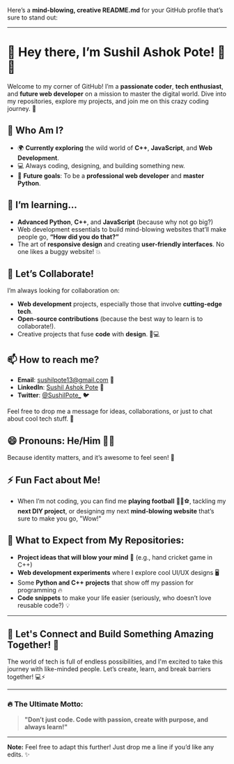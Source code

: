 Here’s a **mind-blowing, creative README.md** for your GitHub profile that’s sure to stand out:

---

# 👋 Hey there, I’m Sushil Ashok Pote! 👾✨

Welcome to my corner of GitHub! I’m a **passionate coder**, **tech enthusiast**, and **future web developer** on a mission to master the digital world. Dive into my repositories, explore my projects, and join me on this crazy coding journey. 🚀

## 👀 Who Am I?

* 🌍 **Currently exploring** the wild world of **C++**, **JavaScript**, and **Web Development**.
* 💻 Always coding, designing, and building something new.
* 🚀 **Future goals**: To be a **professional web developer** and **master Python**.

## 🌱 I’m learning...

* **Advanced Python**, **C++**, and **JavaScript** (because why not go big?)
* Web development essentials to build mind-blowing websites that’ll make people go, **“How did you do that?”**
* The art of **responsive design** and creating **user-friendly interfaces**. No one likes a buggy website! 💥

## 💞️ Let’s Collaborate!

I’m always looking for collaboration on:

* **Web development** projects, especially those that involve **cutting-edge tech**.
* **Open-source contributions** (because the best way to learn is to collaborate!).
* Creative projects that fuse **code** with **design**. 🎨💻

## 📫 How to reach me?

* **Email**: [sushilpote13@gmail.com](mailto:sushilpote13@gmail.com) 📧
* **LinkedIn**: [Sushil Ashok Pote](https://www.linkedin.com/in/sushilpote) 🔗
* **Twitter**: [@SushilPote\_](https://x.com/SushilPote13) 🐦

Feel free to drop me a message for ideas, collaborations, or just to chat about cool tech stuff. 👾

## 😄 Pronouns: He/Him 🙋‍♂️

Because identity matters, and it’s awesome to feel seen! 🌈

## ⚡ Fun Fact about Me!

* When I’m not coding, you can find me **playing football** 🏃‍♂️⚽, tackling my **next DIY project**, or designing my next **mind-blowing website** that’s sure to make you go, "Wow!"

## 🌟 What to Expect from My Repositories:

* **Project ideas that will blow your mind** 🤯 (e.g., hand cricket game in C++)
* **Web development experiments** where I explore cool UI/UX designs 🖥️
* Some **Python and C++ projects** that show off my passion for programming 🔥
* **Code snippets** to make your life easier (seriously, who doesn’t love reusable code?) 💡

---

## 👾 Let's Connect and Build Something Amazing Together! 🚀

The world of tech is full of endless possibilities, and I'm excited to take this journey with like-minded people. Let’s create, learn, and break barriers together! 💻⚡

---

### 🔥 The Ultimate Motto:

> **"Don’t just code. Code with passion, create with purpose, and always learn!"**

---

**Note:** Feel free to adapt this further! Just drop me a line if you’d like any edits. ✨
